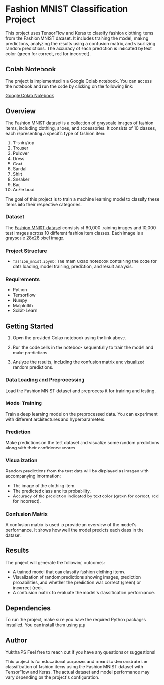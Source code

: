 # Fashion MNIST Classification Project

This project uses TensorFlow and Keras to classify fashion clothing items from the Fashion MNIST dataset. It includes training the model, making predictions, analyzing the results using a confusion matrix, and visualizing random predictions. The accuracy of each prediction is indicated by text color (green for correct, red for incorrect).

## Colab Notebook

The project is implemented in a Google Colab notebook. You can access the notebook and run the code by clicking on the following link:

[Google Colab Notebook](https://colab.research.google.com/drive/1wmNO6cYG9d8YGOTwTncUdl6_iyHkshxK?usp=sharing)

## Overview
The Fashion MNIST dataset is a collection of grayscale images of fashion items, including clothing, shoes, and accessories. It consists of 10 classes, each representing a specific type of fashion item:

1. T-shirt/top
2. Trouser
3. Pullover
4. Dress
5. Coat
6. Sandal
7. Shirt
8. Sneaker
9. Bag
10. Ankle boot

The goal of this project is to train a machine learning model to classify these items into their respective categories.

### Dataset

The [Fashion MNIST dataset](https://github.com/zalandoresearch/fashion-mnist) consists of 60,000 training images and 10,000 test images across 10 different fashion item classes. Each image is a grayscale 28x28 pixel image.

### Project Structure

- `fashion_mnist.ipynb`: The main Colab notebook containing the code for data loading, model training, prediction, and result analysis.

### Requirements

- Python
- Tensorflow 
- Numpy 
- Matplotlib
- Scikit-Learn

## Getting Started

1. Open the provided Colab notebook using the link above.

2. Run the code cells in the notebook sequentially to train the model and make predictions.

3. Analyze the results, including the confusion matrix and visualized random predictions.

### Data Loading and Preprocessing

Load the Fashion MNIST dataset and preprocess it for training and testing.

### Model Training

Train a deep learning model on the preprocessed data. You can experiment with different architectures and hyperparameters.

### Prediction

Make predictions on the test dataset and visualize some random predictions along with their confidence scores.

### Visualization

Random predictions from the test data will be displayed as images with accompanying information:

- The image of the clothing item.
- The predicted class and its probability.
- Accuracy of the prediction indicated by text color (green for correct, red for incorrect).

### Confusion Matrix

A confusion matrix is used to provide an overview of the model's performance. It shows how well the model predicts each class in the dataset.

## Results

The project will generate the following outcomes:

- A trained model that can classify fashion clothing items.
- Visualization of random predictions showing images, prediction probabilities, and whether the prediction was correct (green) or incorrect (red).
- A confusion matrix to evaluate the model's classification performance.

## Dependencies

To run the project, make sure you have the required Python packages installed. You can install them using `pip`

## Author

Yuktha PS
Feel free to reach out if you have any questions or suggestions!

This project is for educational purposes and meant to demonstrate the classification of fashion items using the Fashion MNIST dataset with TensorFlow and Keras. The actual dataset and model performance may vary depending on the project's configuration.




